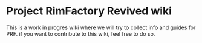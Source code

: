 # Project RimFactory Revived wiki

This is a work in progres wiki where we will try to collect info and guides for PRF.
if you want to contribute to this wiki, feel free to do so.